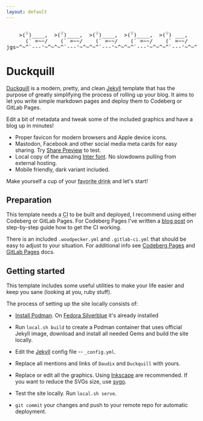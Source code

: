 ```yaml
---
layout: default
---
```


<pre class="ascii">
      _          _          _          _          _
    >(')____,  >(')____,  >(')____,  >(')____,  >(') ___,
      (` =~~/    (` =~~/    (` =~~/    (` =~~/    (` =~~/
jgs~^~^`---'~^~^~^`---'~^~^~^`---'~^~^~^`---'~^~^~^`---'~^~^~
</pre>

# Duckquill

[Duckquill](https://codeberg.org/daudix-UFO/duckquill) is a modern, pretty, and clean [Jekyll](https://jekyllrb.com) template that has the purpose of greatly simplifying the process of rolling up your blog. It aims to let you write simple markdown pages and deploy them to Codeberg or GitLab Pages.

Edit a bit of metadata and tweak some of the included graphics and have a blog up in minutes!

- Proper favicon for modern browsers and Apple device icons.
- Mastodon, Facebook and other social media meta cards for easy sharing. Try [Share Preview](https://apps.gnome.org/app/com.rafaelmardojai.SharePreview) to test.
- Local copy of the amazing [Inter font](https://rsms.me/inter/). No slowdowns pulling from external hosting.
- Mobile friendly, dark variant included.

Make yourself a cup of your <abbr title="Coffee, tea, or water">favorite drink</abbr> and let's start!

## Preparation

This template needs a <abbr title="Continuous Integration – Practice of automating the integration of code changes from multiple contributors into a single software project">CI</abbr> to be built and deployed, I recommend using either Codeberg or GitLab Pages. For Codeberg Pages I've written a [blog post](https://daudix-ufo.codeberg.page/blog/migration-from-github-to-codeberg/#github-pages--codeberg-pages) on step-by-step guide how to get the CI working.

There is an included `.woodpecker.yml` and `.gitlab-ci.yml` that should be easy to adjust to your situation. For additional info see [Codeberg Pages](https://docs.codeberg.org/codeberg-pages/) and [GitLab Pages](https://docs.gitlab.com/ee/user/project/pages/) docs.

## Getting started

This template includes some useful utilities to make your life easier and keep you sane (looking at you, ruby stuff).

The process of setting up the site locally consists of:

- [Install Podman](https://podman.io/docs/installation). On [Fedora Silverblue](https://fedoraproject.org/silverblue) it's already installed

- Run `local.sh build` to create a Podman container that uses official Jekyll image, download and install all needed Gems and build the site locally.

- Edit the [Jekyll](https://jekyllrb.com) config file -- `_config.yml`.

- Replace all mentions and links of `Daudix` and `Duckquill` with yours.

- Replace or edit all the graphics. Using [Inkscape](https://inkscape.org) are recommended. If you want to reduce the SVGs size, use [svgo](https://github.com/svg/svgo).

- Test the site locally. Run `local.sh serve`.

- `git commit` your changes and push to your remote repo for automatic deployment.
